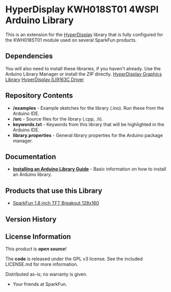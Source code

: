 HyperDisplay KWH018ST01 4WSPI Arduino Library
========================================

This is an extension for the [HyperDisplay](https://github.com/sparkfun/SparkFun_HyperDisplay) library that is fully configured for the KWH018ST01 module used on several SparkFun products. 

Dependencies
------------
You will also need to install these libraries, if you haven't already. Use the Arduino Library Manager or install the ZIP directly. 
[HyperDisplay Graphics Library](https://github.com/sparkfun/SparkFun_HyperDisplay)
[HyperDisplay ILI9163C Driver](https://github.com/sparkfun/HyperDisplay_ILI9163C_ArduinoLibrary)



Repository Contents
-------------------

* **/examples** - Example sketches for the library (.ino). Run these from the Arduino IDE.
* **/src** - Source files for the library (.cpp, .h).
* **keywords.txt** - Keywords from this library that will be highlighted in the Arduino IDE.
* **library.properties** - General library properties for the Arduino package manager.

Documentation
--------------

* **[Installing an Arduino Library Guide](https://learn.sparkfun.com/tutorials/installing-an-arduino-library)** - Basic information on how to install an Arduino library.

Products that use this Library 
---------------------------------
* [SparkFun 1.8 inch TFT Breakout 128x160](https://www.sparkfun.com/products/15143)

Version History
---------------


License Information
-------------------

This product is _**open source**_!

The **code** is released under the GPL v3 license. See the included LICENSE.md for more information.

Distributed as-is; no warranty is given.

- Your friends at SparkFun.
